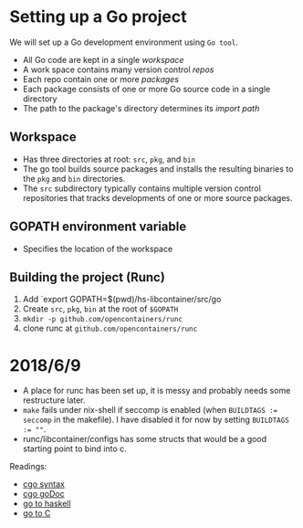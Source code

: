 # Setting up a Go project
We will set up a Go development environment using `Go tool`.

- All Go code are kept in a single *workspace*
- A work space contains many version control *repos*
- Each repo contain one or more *packages*
- Each package consists of one or more Go source code in a single directory
- The path to the package's directory determines its *import path*

## Workspace
- Has three directories at root: `src`, `pkg`, and `bin`
- The go tool builds source packages and installs the resulting binaries to the `pkg` and `bin` directories.
- The `src` subdirectory typically contains multiple version control repositories that tracks developments of one or more source packages.

## GOPATH environment variable
- Specifies the location of the workspace

## Building the project (Runc)
1. Add `export GOPATH=$(pwd)/hs-libcontainer/src/go
2. Create `src`, `pkg`, `bin` at the root of `$GOPATH`
3. `mkdir -p github.com/opencontainers/runc`
4. clone runc at `github.com/opencontainers/runc`

# 2018/6/9
- A place for runc has been set up, it is messy and probably needs some restructure later.
- `make` fails under nix-shell if seccomp is enabled (when `BUILDTAGS := seccomp` in the makefile). I have disabled it for now by setting `BUILDTAGS := ""`.
- runc/libcontainer/configs has some structs that would be a good starting point to bind into c.

Readings:
- [cgo syntax](https://golang.org/cmd/cgo/)
- [cgo goDoc](https://godoc.org/github.com/chai2010/cgo)
- [go to haskell](https://sakshamsharma.com/2018/02/haskell-golang-ffi/#golang-to-c)
- [go to C](https://medium.com/learning-the-go-programming-language/calling-go-functions-from-other-languages-4c7d8bcc69bf)
